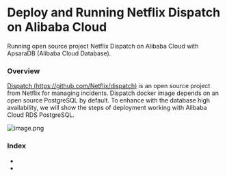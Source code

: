 # Deploy and Running Netflix Dispatch on Alibaba Cloud
Running open source project Netflix Dispatch on Alibaba Cloud with ApsaraDB (Alibaba Cloud Database).

### Overview
[Dispatch (https://github.com/Netflix/dispatch)](https://github.com/Netflix/dispatch) is an open source project from Netflix for managing incidents.
Dispatch docker image depends on an open source PostgreSQL by default. To enhance with the database high availability, we will show the steps of deployment working with Alibaba Cloud RDS PostgreSQL.

![image.png](https://github.com/alibabacloud-howto/opensource_with_apsaradb/raw/main/netflix_dispatch/images/deployment.png)

### Index

- []()
- []()